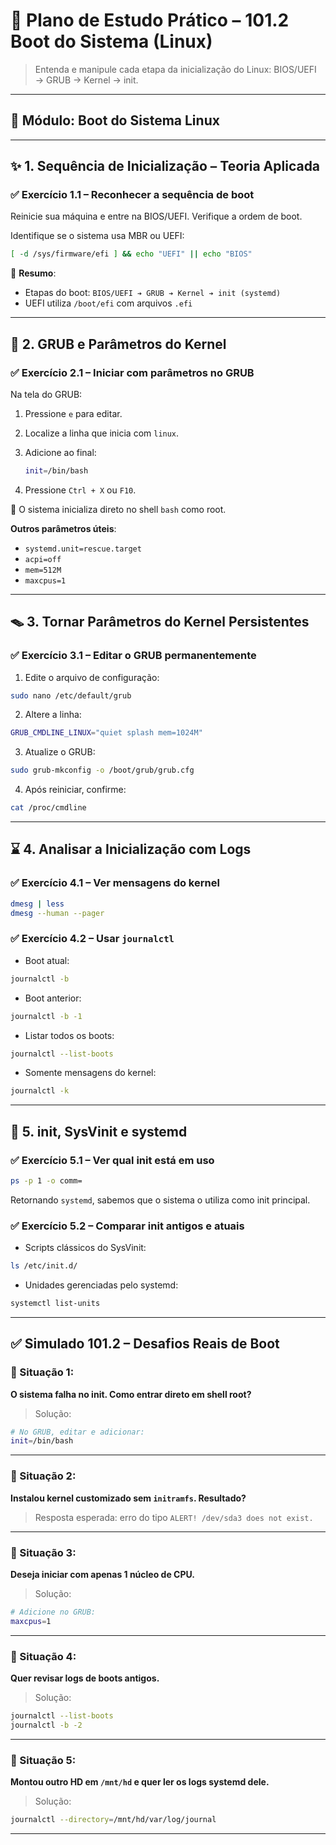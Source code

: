 
# 🧠 Plano de Estudo Prático – 101.2 Boot do Sistema (Linux)

> Entenda e manipule cada etapa da inicialização do Linux: BIOS/UEFI → GRUB → Kernel → init.

---

## 🔧 Módulo: Boot do Sistema Linux

---

## ✨ 1. Sequência de Inicialização – Teoria Aplicada

### ✅ Exercício 1.1 – Reconhecer a sequência de boot

Reinicie sua máquina e entre na BIOS/UEFI. Verifique a ordem de boot.

Identifique se o sistema usa MBR ou UEFI:

```bash
[ -d /sys/firmware/efi ] && echo "UEFI" || echo "BIOS"
```

📌 **Resumo**:

* Etapas do boot: `BIOS/UEFI ➔ GRUB ➔ Kernel ➔ init (systemd)`
* UEFI utiliza `/boot/efi` com arquivos `.efi`

---

## 🚨 2. GRUB e Parâmetros do Kernel

### ✅ Exercício 2.1 – Iniciar com parâmetros no GRUB

Na tela do GRUB:

1. Pressione `e` para editar.
2. Localize a linha que inicia com `linux`.
3. Adicione ao final:

   ```bash
   init=/bin/bash
   ```
4. Pressione `Ctrl + X` ou `F10`.

📌 O sistema inicializa direto no shell `bash` como root.

**Outros parâmetros úteis**:

* `systemd.unit=rescue.target`
* `acpi=off`
* `mem=512M`
* `maxcpus=1`

---

## 🪤 3. Tornar Parâmetros do Kernel Persistentes

### ✅ Exercício 3.1 – Editar o GRUB permanentemente

1. Edite o arquivo de configuração:

```bash
sudo nano /etc/default/grub
```

2. Altere a linha:

```bash
GRUB_CMDLINE_LINUX="quiet splash mem=1024M"
```

3. Atualize o GRUB:

```bash
sudo grub-mkconfig -o /boot/grub/grub.cfg
```

4. Após reiniciar, confirme:

```bash
cat /proc/cmdline
```

---

## ⌛ 4. Analisar a Inicialização com Logs

### ✅ Exercício 4.1 – Ver mensagens do kernel

```bash
dmesg | less
dmesg --human --pager
```

### ✅ Exercício 4.2 – Usar `journalctl`

* Boot atual:

```bash
journalctl -b
```

* Boot anterior:

```bash
journalctl -b -1
```

* Listar todos os boots:

```bash
journalctl --list-boots
```

* Somente mensagens do kernel:

```bash
journalctl -k
```

---

## 🧰 5. init, SysVinit e systemd

### ✅ Exercício 5.1 – Ver qual init está em uso

```bash
ps -p 1 -o comm=
```

Retornando `systemd`, sabemos que o sistema o utiliza como init principal.

### ✅ Exercício 5.2 – Comparar init antigos e atuais

* Scripts clássicos do SysVinit:

```bash
ls /etc/init.d/
```

* Unidades gerenciadas pelo systemd:

```bash
systemctl list-units
```

---

## ✅ Simulado 101.2 – Desafios Reais de Boot

### 🧩 Situação 1:

**O sistema falha no init. Como entrar direto em shell root?**

> Solução:

```bash
# No GRUB, editar e adicionar:
init=/bin/bash
```

---

### 🧩 Situação 2:

**Instalou kernel customizado sem `initramfs`. Resultado?**

> Resposta esperada: erro do tipo
> `ALERT! /dev/sda3 does not exist.`

---

### 🧩 Situação 3:

**Deseja iniciar com apenas 1 núcleo de CPU.**

> Solução:

```bash
# Adicione no GRUB:
maxcpus=1
```

---

### 🧩 Situação 4:

**Quer revisar logs de boots antigos.**

> Solução:

```bash
journalctl --list-boots
journalctl -b -2
```

---

### 🧩 Situação 5:

**Montou outro HD em `/mnt/hd` e quer ler os logs systemd dele.**

> Solução:

```bash
journalctl --directory=/mnt/hd/var/log/journal
```

---

